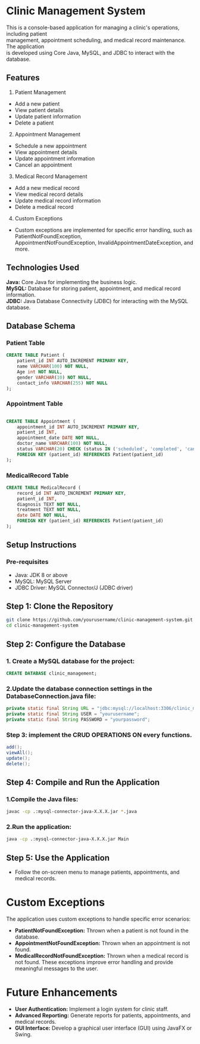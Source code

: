 # Clinic Management System

This is a console-based application for managing a clinic's operations, including patient<br>
management, appointment scheduling, and medical record maintenance. The application<br>
is developed using Core Java, MySQL, and JDBC to interact with the database.<br>

## Features

1. Patient Management<br>
- Add a new patient
- View patient details
- Update patient information
- Delete a patient
2.  Appointment Management<br>
- Schedule a new appointment
- View appointment details
- Update appointment information
- Cancel an appointment
3.  Medical Record Management<br>
- Add a new medical record
- View medical record details
- Update medical record information
- Delete a medical record

4. Custom Exceptions
- Custom exceptions are implemented for specific error handling, such as PatientNotFoundException,<br> AppointmentNotFoundException, InvalidAppointmentDateException, and more.<br>
  
## Technologies Used
**Java:** Core Java for implementing the business logic.<br>
**MySQL:** Database for storing patient, appointment, and medical record information.<br>
**JDBC:** Java Database Connectivity (JDBC) for interacting with the MySQL database.<br>

## Database Schema
### Patient Table
```sql
CREATE TABLE Patient (
    patient_id INT AUTO_INCREMENT PRIMARY KEY,
    name VARCHAR(100) NOT NULL,
    Age int NOT NULL,
    gender VARCHAR(10) NOT NULL,
    contact_info VARCHAR(255) NOT NULL
);
```
### Appointment Table
```sql

CREATE TABLE Appointment (
    appointment_id INT AUTO_INCREMENT PRIMARY KEY,
    patient_id INT,
    appointment_date DATE NOT NULL,
    doctor_name VARCHAR(100) NOT NULL,
    status VARCHAR(20) CHECK (status IN ('scheduled', 'completed', 'cancelled')),
    FOREIGN KEY (patient_id) REFERENCES Patient(patient_id)
);
```
### MedicalRecord Table
```sql
CREATE TABLE MedicalRecord (
    record_id INT AUTO_INCREMENT PRIMARY KEY,
    patient_id INT,
    diagnosis TEXT NOT NULL,
    treatment TEXT NOT NULL,
    date DATE NOT NULL,
    FOREIGN KEY (patient_id) REFERENCES Patient(patient_id)
);
```
## Setup Instructions
### Pre-requisites
- Java: JDK 8 or above
- MySQL: MySQL Server
- JDBC Driver: MySQL Connector/J (JDBC driver)
## Step 1: Clone the Repository
```bash
git clone https://github.com/yourusername/clinic-management-system.git
cd clinic-management-system
```
## Step 2: Configure the Database
### 1. Create a MySQL database for the project:
```sql
CREATE DATABASE clinic_management;
```
### 2.Update the database connection settings in the DatabaseConnection.java file:
```java
private static final String URL = "jdbc:mysql://localhost:3306/clinic_management";
private static final String USER = "yourusername";
private static final String PASSWORD = "yourpassword";
```
### Step 3: implement the CRUD OPERATIONS ON every functions.
```java
add();
viewAll();
update();
delete();
```

## Step 4: Compile and Run the Application
### 1.Compile the Java files:
```bash
javac -cp .:mysql-connector-java-X.X.X.jar *.java
```
### 2.Run the application:
```bash
java -cp .:mysql-connector-java-X.X.X.jar Main
```
## Step 5: Use the Application
- Follow the on-screen menu to manage patients, appointments, and medical records.
# Custom Exceptions

The application uses custom exceptions to handle specific error scenarios:

- **PatientNotFoundException:** Thrown when a patient is not found in the database.
- **AppointmentNotFoundException:** Thrown when an appointment is not found.
- **MedicalRecordNotFoundException:** Thrown when a medical record is not found.
These exceptions improve error handling and provide meaningful messages to the user.

# Future Enhancements
- **User Authentication:** Implement a login system for clinic staff.
- **Advanced Reporting:** Generate reports for patients, appointments, and medical records.
- **GUI Interface:** Develop a graphical user interface (GUI) using JavaFX or Swing.
